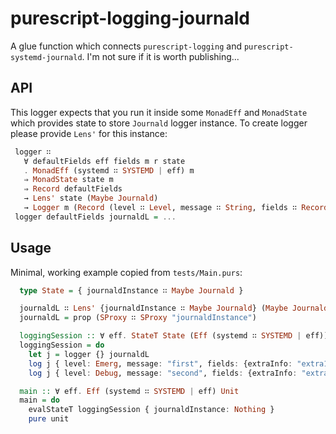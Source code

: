 # purescript-logging-journald

A glue function which connects `purescript-logging` and `purescript-systemd-journald`. I'm not sure if it is worth publishing...


## API

This logger expects that you run it inside some `MonadEff` and `MonadState` which provides state to store `Journald` logger instance. To create logger please provide `Lens'` for this instance:

   ```purescript
    logger ∷
      ∀ defaultFields eff fields m r state
      . MonadEff (systemd ∷ SYSTEMD | eff) m
      ⇒ MonadState state m
      ⇒ Record defaultFields
      → Lens' state (Maybe Journald)
      → Logger m (Record (level ∷ Level, message ∷ String, fields ∷ Record fields | r))
    logger defaultFields journaldL = ...
   ```

## Usage

Minimal, working example copied from `tests/Main.purs`:


  ```purescript
    type State = { journaldInstance ∷ Maybe Journald }

    journaldL ∷ Lens' {journaldInstance ∷ Maybe Journald} (Maybe Journald)
    journaldL = prop (SProxy ∷ SProxy "journaldInstance")

    loggingSession :: ∀ eff. StateT State (Eff (systemd ∷ SYSTEMD | eff)) Unit
    loggingSession = do
      let j = logger {} journaldL
      log j { level: Emerg, message: "first", fields: {extraInfo: "extra1"} }
      log j { level: Debug, message: "second", fields: {extraInfo: "extra2"} }

    main :: ∀ eff. Eff (systemd ∷ SYSTEMD | eff) Unit
    main = do
      evalStateT loggingSession { journaldInstance: Nothing }
      pure unit
  ```
